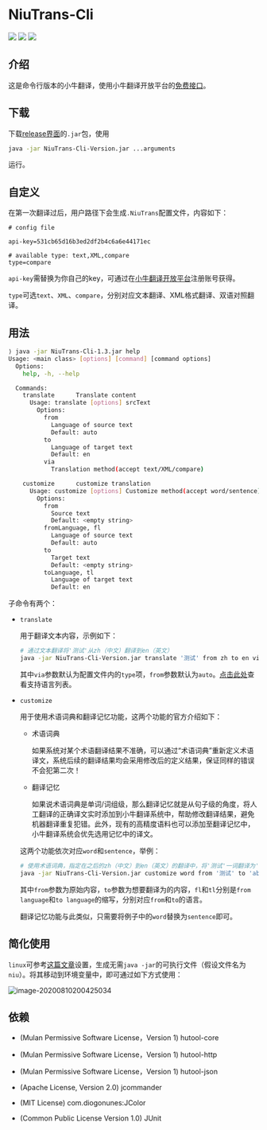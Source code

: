 # NiuTrans-Cli

![](https://img.shields.io/badge/Java-14-orange?style=for-the-badge&logo=java)  ![](https://img.shields.io/github/v/release/amtoaer/NiuTrans-Cli?style=for-the-badge&logo=github)  ![](https://img.shields.io/github/license/amtoaer/NiuTrans-Cli?style=for-the-badge&logo=litecoin) 

## 介绍

这是命令行版本的小牛翻译，使用小牛翻译开放平台的[免费接口](https://niutrans.com/documents/develop/develop_text/free#accessMode)。

## 下载

下载[release界面](https://github.com/amtoaer/NiuTrans-Cli/releases)的`.jar`包，使用

```bash
java -jar NiuTrans-Cli-Version.jar ...arguments
```

运行。

## 自定义

在第一次翻译过后，用户路径下会生成`.NiuTrans`配置文件，内容如下：

```properties
# config file

api-key=531cb65d16b3ed2df2b4c6a6e44171ec

# available type: text,XML,compare
type=compare
```

`api-key`需替换为你自己的key，可通过在[小牛翻译开放平台](https://niutrans.com/)注册账号获得。

`type`可选`text`、`XML`、`compare`，分别对应文本翻译、XML格式翻译、双语对照翻译。

## 用法

```bash
⟩ java -jar NiuTrans-Cli-1.3.jar help
Usage: <main class> [options] [command] [command options]
  Options:
    help, -h, --help

  Commands:
    translate      Translate content
      Usage: translate [options] srcText
        Options:
          from
            Language of source text
            Default: auto
          to
            Language of target text
            Default: en
          via
            Translation method(accept text/XML/compare)

    customize      customize translation
      Usage: customize [options] Customize method(accept word/sentence)
        Options:
          from
            Source text
            Default: <empty string>
          fromLanguage, fl
            Language of source text
            Default: auto
          to
            Target text
            Default: <empty string>
          toLanguage, tl
            Language of target text
            Default: en

```

子命令有两个：

+ `translate`

  用于翻译文本内容，示例如下：

  ```bash
  # 通过文本翻译将'测试'从zh（中文）翻译到en（英文）
  java -jar NiuTrans-Cli-Version.jar translate '测试' from zh to en via text
  ```

  其中`via`参数默认为配置文件内的`type`项，`from`参数默认为`auto`。[点击此处]()查看支持语言列表。

+ `customize`

  用于使用术语词典和翻译记忆功能，这两个功能的官方介绍如下：

  + 术语词典

    如果系统对某个术语翻译结果不准确，可以通过“术语词典”重新定义术语译文，系统后续的翻译结果均会采用修改后的定义结果，保证同样的错误不会犯第二次！

  + 翻译记忆

    如果说术语词典是单词/词组级，那么翻译记忆就是从句子级的角度，将人工翻译的正确译文实时添加到小牛翻译系统中，帮助修改翻译结果，避免机器翻译重复犯错。此外，现有的高精度语料也可以添加至翻译记忆中，小牛翻译系统会优先选用记忆中的译文。

  这两个功能依次对应`word`和`sentence`，举例：

  ```bash
  # 使用术语词典，指定在之后的zh（中文）到en（英文）的翻译中，将'测试'一词翻译为'abcd'
  java -jar NiuTrans-Cli-Version.jar customize word from '测试' to 'abcd' fl zh tl en
  ```

  其中`from`参数为原始内容，`to`参数为想要翻译为的内容，`fl`和`tl`分别是`from language`和`to language`的缩写，分别对应`from`和`to`的语言。

  翻译记忆功能与此类似，只需要将例子中的`word`替换为`sentence`即可。

## 简化使用

`linux`可参考[这篇文章](https://allwens.work/makeJarExecutable/)设置，生成无需`java -jar`的可执行文件（假设文件名为`niu`）。将其移动到环境变量中，即可通过如下方式使用：

![image-20200810200425034](https://allwens-work.oss-cn-beijing.aliyuncs.com/bed/image-20200810200425034.png)


## 依赖

+ (Mulan Permissive Software License，Version 1) hutool-core

+ (Mulan Permissive Software License，Version 1) hutool-http

+ (Mulan Permissive Software License，Version 1) hutool-json

+ (Apache License, Version 2.0) jcommander

+ (MIT License) com.diogonunes:JColor

+ (Common Public License Version 1.0) JUnit

